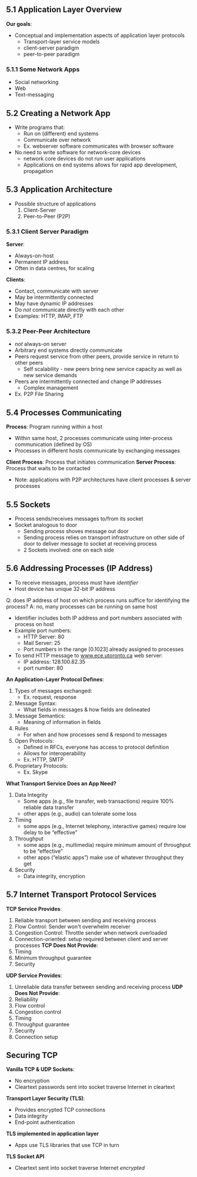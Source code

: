 ## 5.1 Application Layer Overview
**Our goals**:
- Conceptual and implementation aspects of application layer protocols
	- Transport-layer service models
	- client-server paradigm
	- peer-to-peer paradigm
### 5.1.1 Some Network Apps
- Social networking
- Web
- Text-messaging

## 5.2 Creating a Network App
- Write programs that:
	- Run on (different) end systems
	- Communicate over network
	- Ex. webserver software communicates with browser software
- No need to write software for network-core devices
	- network core devices do not run user applications
	- Applications on end systems allows for rapid app development, propagation

## 5.3 Application Architecture
- Possible structure of applications
	1. Client-Server
	2. Peer-to-Peer (P2P)
### 5.3.1 Client Server Paradigm
**Server**:
- Always-on-host
- Permanent IP address
- Often in data centres, for scaling

**Clients**:
- Contact, communicate with server
- May be intermittently connected
- May have dynamic IP addresses
- Do *not* communicate directly with each other
- Examples: HTTP, IMAP, FTP
### 5.3.2 Peer-Peer Architecture
- *not* always-on server
- Arbitrary end systems directly communicate
- Peers request service from other peers, provide service in return to other peers
	- Self scalability - new peers bring new service capacity as well as new service demands
- Peers are intermittently connected and change IP addresses
	- Complex management
- Ex. P2P File Sharing

## 5.4 Processes Communicating
**Process**: Program running within a host

- Within same host, 2 processes communicate using inter-process communication (defined by OS)
- Processes in different hosts communicate by exchanging messages

**Client Process**: Process that initiates communication
**Server Process**: Process that waits to be contacted
- Note: applications with P2P architectures have client processes & server processes

## 5.5 Sockets
- Process sends/receives messages to/from its socket
- Socket analogous to door
	- Sending process shoves message out door
	- Sending process relies on transport infrastructure on other side of door to deliver message to socket at receiving process
	- 2 Sockets involved: one on each side

## 5.6 Addressing Processes (IP Address)
- To receive messages, process must have *identifier*
- Host device has unique 32-bit IP address

Q: does IP address of host on which process runs suffice for identifying the process?
A: no, many processes can be running on same host

- Identifier includes both IP address and port numbers associated with process on host
- Example port numbers:
	- HTTP Server: 80
	- Mail Server: 25
	- Port numbers in the range \[0.1023] already assigned to processes
- To send HTTP message to www.ece.utoronto.ca web server: 
	- IP address: 128.100.82.35 
	- port number: 80

**An Application-Layer Protocol Defines**:
1. Types of messages exchanged:
	- Ex. request, response
2. Message Syntax:
	- What fields in messages & how fields are delineated
3. Message Semantics:
	- Meaning of information in fields
4. Rules
	- For when and how processes send & respond to messages
5. Open Protocols:
	- Defined in RFCs, everyone has access to protocol definition
	- Allows for interoperability
	- Ex. HTTP, SMTP
6. Proprietary Protocols:
	- Ex. Skype

**What Transport Service Does an App Need?**
1. Data Integrity
	- Some apps (e.g., file transfer, web transactions) require 100% reliable data transfer
	- other apps (e.g., audio) can tolerate some loss 
2. Timing
	- some apps (e.g., Internet telephony, interactive games) require low delay to be “effective”
3. Throughput
	- some apps (e.g., multimedia) require minimum amount of throughput to be “effective” 
	- other apps (“elastic apps”) make use of whatever throughput they get
4. Security
	- Data integrity, encryption
## 5.7 Internet Transport Protocol Services
**TCP Service Provides**:
1. Reliable transport between sending and receiving process
2. Flow Control: Sender won't overwhelm receiver
3. Congestion Control: Throttle sender when network overloaded
4. Connection-oriented: setup required between client and server processes
**TCP Does Not Provide**: 
1. Timing
2. Minimum throughput guarantee
3. Security

**UDP Service Provides**:
1. Unreliable data transfer between sending and receiving process
**UDP Does Not Provide**: 
1. Reliability
2. Flow control
3. Congestion control
4. Timing
5. Throughput guarantee
6. Security
7. Connection setup
## Securing TCP
**Vanilla TCP & UDP Sockets**:
- No encryption
- Cleartext passwords sent into socket traverse Internet in cleartext

**Transport Layer Security (TLS)**:
- Provides encrypted TCP connections
- Data integrity
- End-point authentication

**TLS implemented in application layer**
- Apps use TLS libraries that use TCP in turn

**TLS Socket API**
- Cleartext sent into socket traverse Internet *encrypted*
